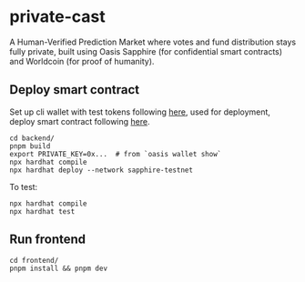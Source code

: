 # private-cast

A Human-Verified Prediction Market where votes and fund distribution stays fully private, built using Oasis Sapphire (for confidential smart contracts) and Worldcoin (for proof of humanity). 

## Deploy smart contract

Set up cli wallet with test tokens following [here](https://github.com/oasisprotocol/cli), used for deployment, deploy smart contract following [here](https://github.com/oasisprotocol/demo-starter). 

```
cd backend/
pnpm build
export PRIVATE_KEY=0x...  # from `oasis wallet show`
npx hardhat compile
npx hardhat deploy --network sapphire-testnet
```

To test:

```
npx hardhat compile
npx hardhat test
```

## Run frontend

```
cd frontend/
pnpm install && pnpm dev
```
